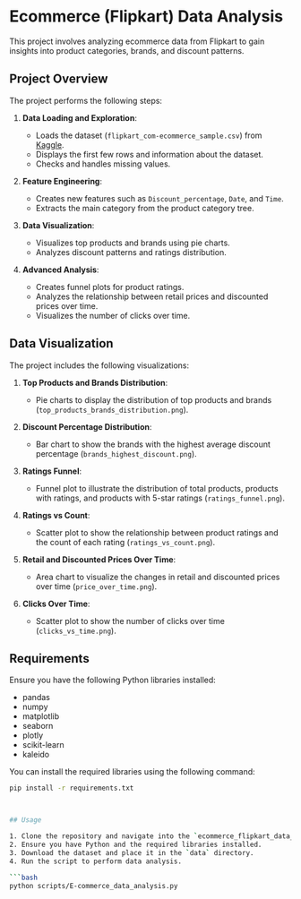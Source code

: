 # Ecommerce (Flipkart) Data Analysis

This project involves analyzing ecommerce data from Flipkart to gain insights into product categories, brands, and discount patterns.

## Project Overview

The project performs the following steps:

1. **Data Loading and Exploration**:
   - Loads the dataset (`flipkart_com-ecommerce_sample.csv`) from [Kaggle](https://www.kaggle.com/datasets/PromptCloudHQ/flipkart-products).
   - Displays the first few rows and information about the dataset.
   - Checks and handles missing values.

2. **Feature Engineering**:
   - Creates new features such as `Discount_percentage`, `Date`, and `Time`.
   - Extracts the main category from the product category tree.

3. **Data Visualization**:
   - Visualizes top products and brands using pie charts.
   - Analyzes discount patterns and ratings distribution.

4. **Advanced Analysis**:
   - Creates funnel plots for product ratings.
   - Analyzes the relationship between retail prices and discounted prices over time.
   - Visualizes the number of clicks over time.

## Data Visualization

The project includes the following visualizations:

1. **Top Products and Brands Distribution**:
   - Pie charts to display the distribution of top products and brands (`top_products_brands_distribution.png`).

2. **Discount Percentage Distribution**:
   - Bar chart to show the brands with the highest average discount percentage (`brands_highest_discount.png`).

3. **Ratings Funnel**:
   - Funnel plot to illustrate the distribution of total products, products with ratings, and products with 5-star ratings (`ratings_funnel.png`).

4. **Ratings vs Count**:
   - Scatter plot to show the relationship between product ratings and the count of each rating (`ratings_vs_count.png`).

5. **Retail and Discounted Prices Over Time**:
   - Area chart to visualize the changes in retail and discounted prices over time (`price_over_time.png`).

6. **Clicks Over Time**:
   - Scatter plot to show the number of clicks over time (`clicks_vs_time.png`).

## Requirements

Ensure you have the following Python libraries installed:
- pandas
- numpy
- matplotlib
- seaborn
- plotly
- scikit-learn
- kaleido

You can install the required libraries using the following command:

```bash
pip install -r requirements.txt



## Usage

1. Clone the repository and navigate into the `ecommerce_flipkart_data_analysis` directory.
2. Ensure you have Python and the required libraries installed.
3. Download the dataset and place it in the `data` directory.
4. Run the script to perform data analysis.

```bash
python scripts/E-commerce_data_analysis.py
